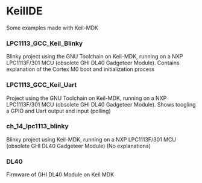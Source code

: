 # KeilIDE
Some examples made with Keil-MDK

### LPC1113_GCC_Keil_Blinky
Blinky project using the GNU Toolchain on Keil-MDK, running on a NXP LPC1113F/301 MCU (obsolete GHI DL40 Gadgeteer Module).
Contains explanation of the Cortex M0 boot and initialization process

### LPC1113_GCC_Keil_Uart
Project using the GNU Toolchain on Keil-MDK, running on a NXP LPC1113F/301 MCU (obsolete GHI DL40 Gadgeteer Module).
Shows toogling a GPIO and Uart output and input (polling)

### ch_14_lpc1113_blinky
Blinky project using Keil-MDK, running on a NXP LPC1113F/301 MCU (obsolete GHI DL40 Gadgeteer Module)
(No explanations)

### DL40
Firmware of GHI DL40 Module on Keil MDK